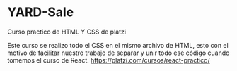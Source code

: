 # YARD-Sale
Curso practico de HTML Y CSS de platzi

Este curso se realizo todo el CSS en el mismo archivo de HTML, esto con el motivo de facilitar nuestro trabajo de separar y unir todo ese código cuando tomemos el curso de React. https://platzi.com/cursos/react-practico/


